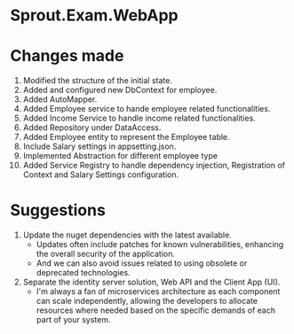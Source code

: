 # Sprout.Exam.WebApp

# Changes made
1. Modified the structure of the initial state.
2. Added and configured new DbContext for employee.
3. Added AutoMapper.
4. Added Employee service to hande employee related functionalities.
5. Added Income Service to handle income related functionalities.
6. Added Repository under DataAccess.
7. Added Employee entity to represent the Employee table.
8. Include Salary settings in appsetting.json.
9. Implemented Abstraction for different employee type
10. Added Service Registry to handle dependency injection, Registration of Context and Salary Settings configuration.


# Suggestions
1. Update the nuget dependencies with the latest available.
   - Updates often include patches for known vulnerabilities, enhancing the overall security of the application.
   - And we can also avoid issues related to using obsolete or deprecated technologies.
2. Separate the identity server solution, Web API and the Client App (UI).
   - I'm always a fan of microservices architecture as each component can scale independently, allowing the developers to allocate resources where needed based on the specific demands of each part of your system.
